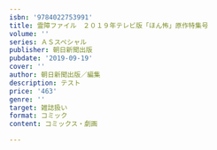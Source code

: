 ```yaml
---
isbn: '9784022753991'
title: 霊障ファイル　２０１９年テレビ版「ほん怖」原作特集号
volume: ''
series: ＡＳスペシャル
publisher: 朝日新聞出版
pubdate: '2019-09-19'
cover: ''
author: 朝日新聞出版／編集
description: テスト
price: '463'
genre: ''
target: 雑誌扱い
format: コミック
content: コミックス・劇画

---
```

